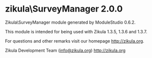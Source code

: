 zikula\SurveyManager 2.0.0
===========================

Zikula\SurveyManager module generated by ModuleStudio 0.6.2.

This module is intended for being used with Zikula 1.3.5, 1.3.6 and 1.3.7.

For questions and other remarks visit our homepage http://zikula.org.

Zikula Development Team (info@zikula.org)
http://zikula.org
